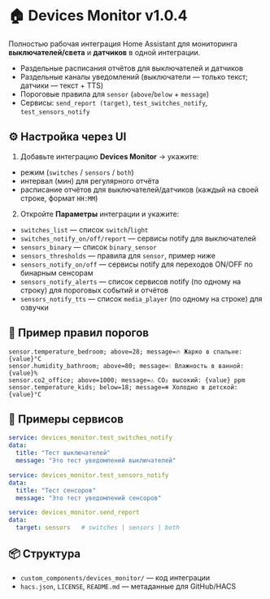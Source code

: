 
# 🏠 Devices Monitor v1.0.4

Полностью рабочая интеграция Home Assistant для мониторинга **выключателей/света** и **датчиков** в одной интеграции.
- Раздельные расписания отчётов для выключателей и датчиков
- Раздельные каналы уведомлений (выключатели — только текст; датчики — текст + TTS)
- Пороговые правила для `sensor` (`above`/`below` + `message`)
- Сервисы: `send_report (target)`, `test_switches_notify`, `test_sensors_notify`

## ⚙️ Настройка через UI
1) Добавьте интеграцию **Devices Monitor** → укажите:
- режим (`switches` / `sensors` / `both`)
- интервал (мин) для регулярного отчёта
- расписание отчётов для выключателей/датчиков (каждый на своей строке, формат `HH:MM`)

2) Откройте **Параметры** интеграции и укажите:
- `switches_list` — список `switch`/`light`
- `switches_notify_on/off/report` — сервисы notify для выключателей
- `sensors_binary` — список `binary_sensor`
- `sensors_thresholds` — правила для `sensor`, пример ниже
- `sensors_notify_on/off` — сервисы notify для переходов ON/OFF по бинарным сенсорам
- `sensors_notify_alerts` — список сервисов notify (по одному на строку) для пороговых событий и отчётов
- `sensors_notify_tts` — список `media_player` (по одному на строке) для озвучки

## 📄 Пример правил порогов
```
sensor.temperature_bedroom; above=28; message=🔥 Жарко в спальне: {value}°C
sensor.humidity_bathroom; above=80; message=💧 Влажность в ванной: {value}%
sensor.co2_office; above=1000; message=⚠️ CO₂ высокий: {value} ppm
sensor.temperature_kids; below=18; message=❄️ Холодно в детской: {value}°C
```

## 🧪 Примеры сервисов
```yaml
service: devices_monitor.test_switches_notify
data:
  title: "Тест выключателей"
  message: "Это тест уведомлений выключателей"
```

```yaml
service: devices_monitor.test_sensors_notify
data:
  title: "Тест сенсоров"
  message: "Это тест уведомлений сенсоров"
```

```yaml
service: devices_monitor.send_report
data:
  target: sensors   # switches | sensors | both
```

## 📦 Структура
- `custom_components/devices_monitor/` — код интеграции
- `hacs.json`, `LICENSE`, `README.md` — метаданные для GitHub/HACS
